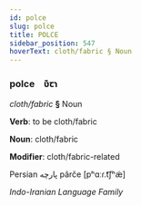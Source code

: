 ```yaml
---
id: polce
slug: polce
title: POLCE
sidebar_position: 547
hoverText: cloth/fabric § Noun
---
```


### polce&emsp;<span kind="abugida">ʋ͊ꞇɿ</span>

*cloth/fabric* **§** Noun

**Verb**: to be cloth/fabric

**Noun**: cloth/fabric

**Modifier**: cloth/fabric-related

Persian پارچه pârče [pʰɑːɾ.t͡ʃʰǽ]

*Indo-Iranian Language Family*